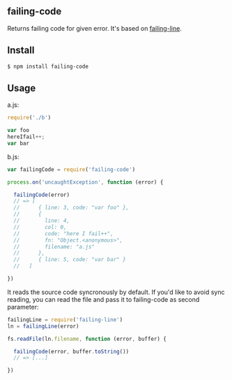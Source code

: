 ## failing-code

Returns failing code for given error. It's based on [failing-line](http://github.com/azer/failing-line).

## Install

```bash
$ npm install failing-code
```

## Usage

a.js:

```js
require('./b')

var foo
hereIfail++;
var bar
```

b.js:
```js
var failingCode = require('failing-code')

process.on('uncaughtException', function (error) {

  failingCode(error)
  // => [
  //      { line: 3, code: "var foo" },
  //      {
  //        line: 4,
  //        col: 0,
  //        code: "here I fail++",
  //        fn: "Object.<anonymous>",
  //        filename: "a.js"
  //      },
  //      { line: 5, code: "var bar" }
  //   ]

})
```

It reads the source code syncronously by default. If you'd like to avoid sync reading, you can read the file and pass it to failing-code as second parameter:

```js
failingLine = require('failing-line')
ln = failingLine(error)

fs.readFile(ln.filename, function (error, buffer) {

  failingCode(error, buffer.toString())
  // => [...]

})
```
